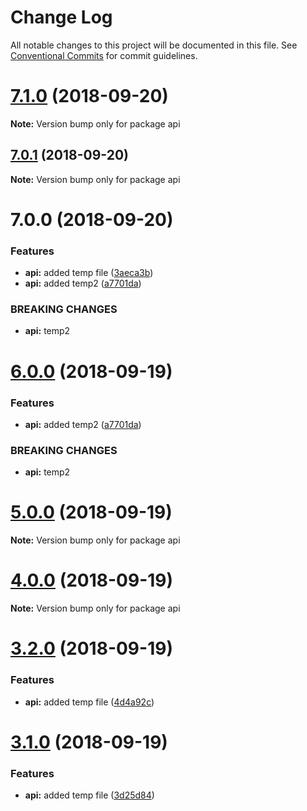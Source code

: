 # Change Log

All notable changes to this project will be documented in this file.
See [Conventional Commits](https://conventionalcommits.org) for commit guidelines.

<a name="7.1.0"></a>
# [7.1.0](https://github.com/heckfordraj/temp/compare/v7.0.1...v7.1.0) (2018-09-20)

**Note:** Version bump only for package api





<a name="7.0.1"></a>
## [7.0.1](https://github.com/heckfordraj/temp/compare/v6.0.0...v7.0.1) (2018-09-20)

**Note:** Version bump only for package api





<a name="7.0.0"></a>
# 7.0.0 (2018-09-20)


### Features

* **api:** added temp file ([3aeca3b](https://github.com/heckfordraj/temp/commit/3aeca3b))
* **api:** added temp2 ([a7701da](https://github.com/heckfordraj/temp/commit/a7701da))


### BREAKING CHANGES

* **api:** temp2





<a name="6.0.0"></a>
# [6.0.0](https://github.com/heckfordraj/temp/compare/v5.0.0...v6.0.0) (2018-09-19)


### Features

* **api:** added temp2 ([a7701da](https://github.com/heckfordraj/temp/commit/a7701da))


### BREAKING CHANGES

* **api:** temp2





<a name="5.0.0"></a>
# [5.0.0](https://github.com/heckfordraj/temp/compare/v3.2.0...v5.0.0) (2018-09-19)

**Note:** Version bump only for package api





<a name="4.0.0"></a>
# [4.0.0](https://github.com/heckfordraj/temp/compare/v3.2.0...v4.0.0) (2018-09-19)

**Note:** Version bump only for package api





<a name="3.2.0"></a>
# [3.2.0](https://github.com/heckfordraj/temp/compare/v3.0.0...v3.2.0) (2018-09-19)


### Features

* **api:** added temp file ([4d4a92c](https://github.com/heckfordraj/temp/commit/4d4a92c))





<a name="3.1.0"></a>
# [3.1.0](https://github.com/heckfordraj/temp/compare/v3.0.0...v3.1.0) (2018-09-19)


### Features

* **api:** added temp file ([3d25d84](https://github.com/heckfordraj/temp/commit/3d25d84))
